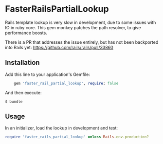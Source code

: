 # FasterRailsPartialLookup

Rails template lookup is very slow in development, due to some issues with IO in ruby core. This gem monkey patches
the path resolver, to give performance boosts.

There is a PR that addresses the issue entirely, but has not been backported into Rails yet:
https://github.com/rails/rails/pull/33860

## Installation

Add this line to your application's Gemfile:

```ruby
    gem 'faster_rail_partial_lookup', require: false
```

And then execute:

    $ bundle

## Usage

In an initializer, load the lookup in development and test:

```ruby
require 'faster_rails_partial_lookup' unless Rails.env.production?
```
